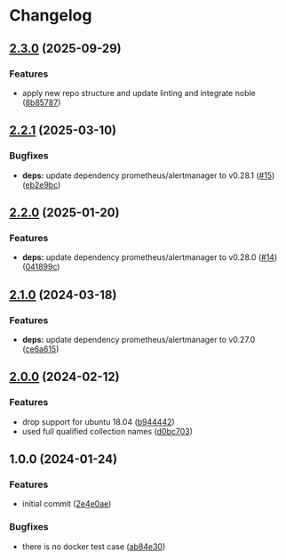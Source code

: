 # Changelog

## [2.3.0](https://github.com/rolehippie/amtool/compare/v2.2.1...v2.3.0) (2025-09-29)


### Features

* apply new repo structure and update linting and integrate noble ([8b85787](https://github.com/rolehippie/amtool/commit/8b857873d0ca93ef799661d8e5ec95ca9e6730dc))

## [2.2.1](https://github.com/rolehippie/amtool/compare/v2.2.0...v2.2.1) (2025-03-10)


### Bugfixes

* **deps:** update dependency prometheus/alertmanager to v0.28.1 ([#15](https://github.com/rolehippie/amtool/issues/15)) ([eb2e9bc](https://github.com/rolehippie/amtool/commit/eb2e9bce455a2988f09b6a60a07ccabd11fc55e9))

## [2.2.0](https://github.com/rolehippie/amtool/compare/v2.1.0...v2.2.0) (2025-01-20)


### Features

* **deps:** update dependency prometheus/alertmanager to v0.28.0 ([#14](https://github.com/rolehippie/amtool/issues/14)) ([041899c](https://github.com/rolehippie/amtool/commit/041899c2428f009f7d8b1f11d2d358be821558fe))

## [2.1.0](https://github.com/rolehippie/amtool/compare/v2.0.0...v2.1.0) (2024-03-18)


### Features

* **deps:** update dependency prometheus/alertmanager to v0.27.0 ([ce6a615](https://github.com/rolehippie/amtool/commit/ce6a6151771a2f0b05a45cdee4de8a521c90533a))

## [2.0.0](https://github.com/rolehippie/amtool/compare/v1.0.0...v2.0.0) (2024-02-12)


### Features

* drop support for ubuntu 18.04 ([b944442](https://github.com/rolehippie/amtool/commit/b9444420b41684e02bf638c41f292aaa573d2323))
* used full qualified collection names ([d0bc703](https://github.com/rolehippie/amtool/commit/d0bc70394f720e96657ac970e11593cba8044510))

## 1.0.0 (2024-01-24)


### Features

* initial commit ([2e4e0ae](https://github.com/rolehippie/amtool/commit/2e4e0ae458c36baedf3860a7c79a160cfb748949))


### Bugfixes

* there is no docker test case ([ab84e30](https://github.com/rolehippie/amtool/commit/ab84e307f00b87e3043e9792459b1563c58ec5d8))
